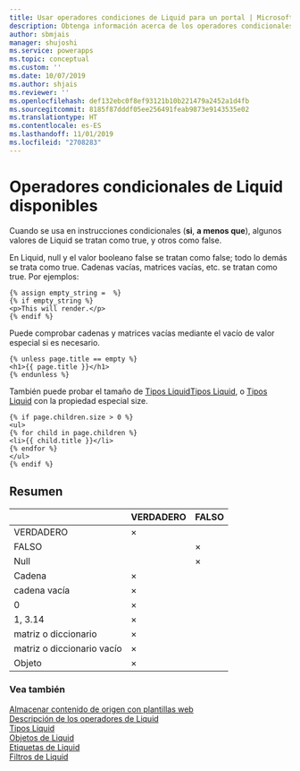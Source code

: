 ```yaml
---
title: Usar operadores condiciones de Liquid para un portal | MicrosoftDocs
description: Obtenga información acerca de los operadores condicionales de Liquid disponibles en un portal.
author: sbmjais
manager: shujoshi
ms.service: powerapps
ms.topic: conceptual
ms.custom: ''
ms.date: 10/07/2019
ms.author: shjais
ms.reviewer: ''
ms.openlocfilehash: def132ebc0f8ef93121b10b221479a2452a1d4fb
ms.sourcegitcommit: 8185f87dddf05ee256491feab9873e9143535e02
ms.translationtype: HT
ms.contentlocale: es-ES
ms.lasthandoff: 11/01/2019
ms.locfileid: "2708283"
---
```

# <a name="available-liquid-conditional-operators"></a>Operadores condicionales de Liquid disponibles

Cuando se usa en instrucciones condicionales (**si**, **a menos que**), algunos valores de Liquid se tratan como true, y otros como false.

En Liquid, null y el valor booleano false se tratan como false; todo lo demás se trata como true. Cadenas vacías, matrices vacías, etc. se tratan como true. Por ejemplos:

```
{% assign empty_string =  %}
{% if empty_string %}
<p>This will render.</p>
{% endif %}
```
Puede comprobar cadenas y matrices vacías mediante el vacío de valor especial si es necesario.

```
{% unless page.title == empty %}
<h1>{{ page.title }}</h1>
{% endunless %}
```
También puede probar el tamaño de [Tipos Liquid](liquid-types.md)[Tipos Liquid](liquid-types.md), o [Tipos Liquid](liquid-types.md) con la propiedad especial size.

```
{% if page.children.size > 0 %}
<ul>
{% for child in page.children %}
<li>{{ child.title }}</li>
{% endfor %}
</ul>
{% endif %}
```

## <a name="summary"></a>Resumen

|                           | VERDADERO | FALSO |
|---------------------------|------|-------|
| VERDADERO                      | ×    |       |
| FALSO                     |      | ×     |
| Null                      |      | ×     |
| Cadena                    | ×    |       |
| cadena vacía              | ×    |       |
| 0                         | ×    |       |
| 1, 3.14                   | ×    |       |
| matriz o diccionario       | ×    |       |
| matriz o diccionario vacío | ×    |       |
| Objeto                    | ×    |       |

### <a name="see-also"></a>Vea también

[Almacenar contenido de origen con plantillas web](store-content-web-templates.md)  
[Descripción de los operadores de Liquid](liquid-operators.md)  
[Tipos Liquid](liquid-types.md)  
[Objetos de Liquid](liquid-objects.md)  
[Etiquetas de Liquid](liquid-tags.md)  
[Filtros de Liquid](liquid-filters.md)  
